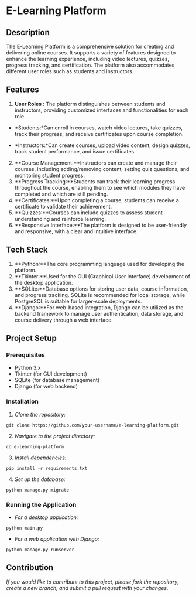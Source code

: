 # E-Learning Platform

## Description
The E-Learning Platform is a comprehensive solution for creating and delivering online courses. It supports a variety of features designed to enhance the learning experience, including video lectures, quizzes, progress tracking, and certification. The platform also accommodates different user roles such as students and instructors.

## Features
1. **User Roles :** The platform distinguishes between students and instructors, providing customized interfaces and functionalities for each role.
- *Students:*Can enroll in courses, watch video lectures, take quizzes, track their progress, and receive certificates upon course completion.

- *Instructors:*Can create courses, upload video content, design quizzes, track student performance, and issue certificates.
2.  **Course Management:**Instructors can create and manage their courses, including adding/removing content, setting quiz questions, and monitoring student progress.
3. **Progress Tracking:**Students can track their learning progress throughout the course, enabling them to see which modules they have completed and which are still pending.
4. **Certificates:**Upon completing a course, students can receive a certificate to validate their achievement.
5. **Quizzes:**Courses can include quizzes to assess student understanding and reinforce learning.
6. **Responsive Interface:**The platform is designed to be user-friendly and responsive, with a clear and intuitive interface.

## Tech Stack
1. **Python:**The core programming language used for developing the platform.
2. **Tkinter:**Used for the GUI (Graphical User Interface) development of the desktop application.
3. **SQLite:**Database options for storing user data, course information, and progress tracking. SQLite is recommended for local storage, while PostgreSQL is suitable for larger-scale deployments.
4. **Django:**For web-based integration, Django can be utilized as the backend framework to manage user authentication, data storage, and course delivery through a web interface.

## Project Setup

### Prerequisites
- Python 3.x
- Tkinter (for GUI development)
- SQLite (for database management)
- Django (for web backend)

### Installation
1. *Clone the repository:*
```
git clone https://github.com/your-username/e-learning-platform.git
```

2. *Navigate to the project directory:*
```
cd e-learning-platform
```

3. *Install dependencies:*
```
pip install -r requirements.txt
```
4. *Set up the database:*
```
python manage.py migrate
```
### Running the Application
- *For a desktop application:*
```
python main.py
```
- *For a web application with Django:*
```
python manage.py runserver
```

## Contribution
*If you would like to contribute to this project, please fork the repository, create a new branch, and submit a pull request with your changes.*

